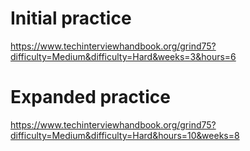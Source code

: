 # Initial practice
https://www.techinterviewhandbook.org/grind75?difficulty=Medium&difficulty=Hard&weeks=3&hours=6

# Expanded practice
https://www.techinterviewhandbook.org/grind75?difficulty=Medium&difficulty=Hard&hours=10&weeks=8